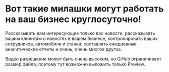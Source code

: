 # Вот такие милашки могут работать на ваш бизнес круглосуточно!
Рассказывать вам интересующие только вас новости, рассказывать вашим клиентам о новостях в вашем бизнесе, контролировать ваших сотрудников, автомобили и станки, составлять ежедневные аналитические отчеты и очень, очень многое другое.

Видео разрешение может быть очень высоким, но GiHub ограничивает размер файла, поэтому тут возможно выложить только Preview.
